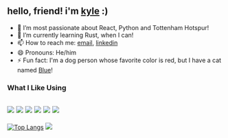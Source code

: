 ## hello, friend! i'm [kyle](https://kyleyohler.dev) :)
- 🚀 I’m most passionate about React, Python and Tottenham Hotspur!
- 🌱 I’m currently learning Rust, when I can!
- 📫 How to reach me: [email](mailto:yohlerkyle@gmail.com), [linkedin](https://www.linkedin.com/in/kyle-yohler-a41066138)
- 😄 Pronouns: He/him
- ⚡ Fun fact: I'm a dog person whose favorite color is red, but I have a cat named [Blue](https://github.com/Yohlo/Yohlo/raw/main/blue.jpg)!

### What I Like Using
![](https://img.shields.io/badge/Code-React-informational?style=flat&logo=react&logoColor=white&color=2bbc8a)
![](https://img.shields.io/badge/Code-Python-informational?style=flat&logo=python&logoColor=white&color=2bbc8a)
![](https://img.shields.io/badge/Code-JavaScript-informational?style=flat&logo=javascript&logoColor=white&color=2bbc8a)
![](https://img.shields.io/badge/Tools-Docker-informational?style=flat&logo=docker&logoColor=white&color=2bbc8a)
![](https://img.shields.io/badge/OS-Linux-informational?style=flat&logo=linux&logoColor=white&color=2bbc8a)
![](https://img.shields.io/badge/OS-Windows-informational?style=flat&logo=windows&logoColor=white&color=2bbc8a)
---

[![Top Langs](https://github-readme-stats.vercel.app/api/top-langs/?username=yohlo&layout=compact)](https://github.com/yohlo)
![](http://estruyf-github.azurewebsites.net/api/VisitorHit?user=yohlo&repo=yohlo&countColorcountColor&countColor=%23278ce5)
